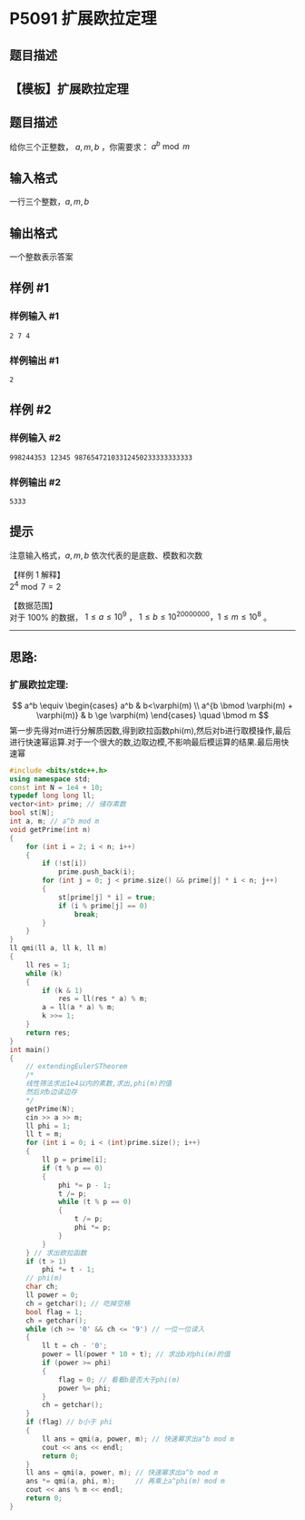 # P5091 扩展欧拉定理

## 题目描述

## 【模板】扩展欧拉定理

## 题目描述

给你三个正整数， $a,m,b$ ，你需要求： $a^b \bmod m$

## 输入格式

一行三个整数，$a,m,b$

## 输出格式

一个整数表示答案

## 样例 #1

### 样例输入 #1

```
2 7 4
```

### 样例输出 #1

```
2
```

## 样例 #2

### 样例输入 #2

```
998244353 12345 98765472103312450233333333333
```

### 样例输出 #2

```
5333
```

## 提示

注意输入格式，$a,m,b$ 依次代表的是底数、模数和次数   

【样例 $1$ 解释】   
$2^4 \bmod 7 = 2$     
     
【数据范围】  
对于 $100\%$ 的数据， $1\le a \le 10^9$ ， $1\le b \le 10^{20000000}，1\le m \le 10^8$ 。

---

## 思路:
### 扩展欧拉定理:
$$
 a^b \equiv  \begin{cases}  a^b & b<\varphi(m) \\  a^{b \bmod \varphi(m) + \varphi(m)} & b \ge \varphi(m)  \end{cases}  \quad \bmod m
$$
第一步先得对m进行分解质因数,得到欧拉函数phi(m),然后对b进行取模操作,最后进行快速幂运算.对于一个很大的数,边取边模,不影响最后模运算的结果.最后用快速幂




```cpp
#include <bits/stdc++.h>
using namespace std;
const int N = 1e4 + 10;
typedef long long ll;
vector<int> prime; // 储存素数
bool st[N];
int a, m; // a^b mod m
void getPrime(int n)
{
    for (int i = 2; i < n; i++)
    {
        if (!st[i])
            prime.push_back(i);
        for (int j = 0; j < prime.size() && prime[j] * i < n; j++)
        {
            st[prime[j] * i] = true;
            if (i % prime[j] == 0)
                break;
        }
    }
}
ll qmi(ll a, ll k, ll m)
{
    ll res = 1;
    while (k)
    {
        if (k & 1)
            res = ll(res * a) % m;
        a = ll(a * a) % m;
        k >>= 1;
    }
    return res;
}
int main()
{
    // extendingEulerSTheorem
    /*
    线性筛法求出1e4以内的素数,求出,phi(m)的值
    然后对b边读边存
    */
    getPrime(N);
    cin >> a >> m;
    ll phi = 1;
    ll t = m;
    for (int i = 0; i < (int)prime.size(); i++)
    {
        ll p = prime[i];
        if (t % p == 0)
        {
            phi *= p - 1;
            t /= p;
            while (t % p == 0)
            {
                t /= p;
                phi *= p;
            }
        }
    } // 求出欧拉函数
    if (t > 1)
        phi *= t - 1;
    // phi(m)
    char ch;
    ll power = 0;
    ch = getchar(); // 吃掉空格
    bool flag = 1;
    ch = getchar();
    while (ch >= '0' && ch <= '9') // 一位一位读入
    {
        ll t = ch - '0';
        power = ll(power * 10 + t); // 求出b对phi(m)的值
        if (power >= phi)
        {
            flag = 0; // 看看b是否大于phi(m)
            power %= phi;
        }
        ch = getchar();
    }
    if (flag) // b小于 phi
    {
        ll ans = qmi(a, power, m); // 快速幂求出a^b mod m
        cout << ans << endl;
        return 0;
    }
    ll ans = qmi(a, power, m); // 快速幂求出a^b mod m
    ans *= qmi(a, phi, m);     // 再乘上a^phi(m) mod m
    cout << ans % m << endl;
    return 0;
}
```